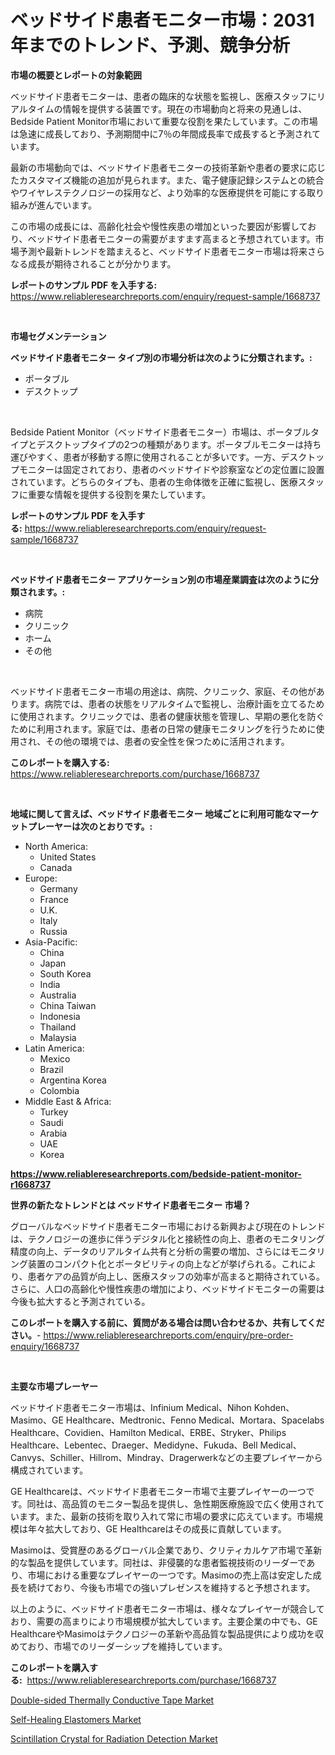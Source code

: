 <p><h1>ベッドサイド患者モニター市場：2031年までのトレンド、予測、競争分析</h1></p><p><strong>市場の概要とレポートの対象範囲</strong></p>
<p><p>ベッドサイド患者モニターは、患者の臨床的な状態を監視し、医療スタッフにリアルタイムの情報を提供する装置です。現在の市場動向と将来の見通しは、Bedside Patient Monitor市場において重要な役割を果たしています。この市場は急速に成長しており、予測期間中に7％の年間成長率で成長すると予測されています。</p><p>最新の市場動向では、ベッドサイド患者モニターの技術革新や患者の要求に応じたカスタマイズ機能の追加が見られます。また、電子健康記録システムとの統合やワイヤレステクノロジーの採用など、より効率的な医療提供を可能にする取り組みが進んでいます。</p><p>この市場の成長には、高齢化社会や慢性疾患の増加といった要因が影響しており、ベッドサイド患者モニターの需要がますます高まると予想されています。市場予測や最新トレンドを踏まえると、ベッドサイド患者モニター市場は将来さらなる成長が期待されることが分かります。</p></p>
<p><strong>レポートのサンプル PDF を入手する:</strong> <a href="https://www.reliableresearchreports.com/enquiry/request-sample/1668737">https://www.reliableresearchreports.com/enquiry/request-sample/1668737</a></p>
<p>&nbsp;</p>
<p><strong>市場セグメンテーション</strong></p>
<p><strong>ベッドサイド患者モニター タイプ別の市場分析は次のように分類されます。:</strong></p>
<p><ul><li>ポータブル</li><li>デスクトップ</li></ul></p>
<p>&nbsp;</p>
<p><p>Bedside Patient Monitor（ベッドサイド患者モニター）市場は、ポータブルタイプとデスクトップタイプの2つの種類があります。ポータブルモニターは持ち運びやすく、患者が移動する際に使用されることが多いです。一方、デスクトップモニターは固定されており、患者のベッドサイドや診察室などの定位置に設置されています。どちらのタイプも、患者の生命体徴を正確に監視し、医療スタッフに重要な情報を提供する役割を果たしています。</p></p>
<p><strong>レポートのサンプル PDF を入手する:</strong>&nbsp;<a href="https://www.reliableresearchreports.com/enquiry/request-sample/1668737">https://www.reliableresearchreports.com/enquiry/request-sample/1668737</a></p>
<p>&nbsp;</p>
<p><strong> ベッドサイド患者モニター アプリケーション別の市場産業調査は次のように分類されます。:</strong></p>
<p><ul><li>病院</li><li>クリニック</li><li>ホーム</li><li>その他</li></ul></p>
<p>&nbsp;</p>
<p><p>ベッドサイド患者モニター市場の用途は、病院、クリニック、家庭、その他があります。病院では、患者の状態をリアルタイムで監視し、治療計画を立てるために使用されます。クリニックでは、患者の健康状態を管理し、早期の悪化を防ぐために利用されます。家庭では、患者の日常の健康モニタリングを行うために使用され、その他の環境では、患者の安全性を保つために活用されます。</p></p>
<p><strong>このレポートを購入する:</strong>&nbsp; <a href="https://www.reliableresearchreports.com/purchase/1668737">https://www.reliableresearchreports.com/purchase/1668737</a></p>
<p>&nbsp;</p>
<p><strong>地域に関して言えば、ベッドサイド患者モニター 地域ごとに利用可能なマーケットプレーヤーは次のとおりです。:</strong></p>
<p><ul>
    <li>
        North America:
        <ul>
            <li>United States</li>
            <li>Canada</li>
        </ul>
    </li>
    <li>
        Europe:
        <ul>
            <li>Germany</li>
            <li>France</li>
            <li>U.K.</li>
            <li>Italy</li>
            <li>Russia</li>
        </ul>
    </li>
    <li>
        Asia-Pacific:
        <ul>
            <li>China</li>
            <li>Japan</li>
            <li>South Korea</li>
            <li>India</li>
            <li>Australia</li>
            <li>China Taiwan</li>
            <li>Indonesia</li>
            <li>Thailand</li>
            <li>Malaysia</li>
        </ul>
    </li>
    <li>
        Latin America:
        <ul>
            <li>Mexico</li>
            <li>Brazil</li>
            <li>Argentina Korea</li>
            <li>Colombia</li>
        </ul>
    </li>
    <li>
        Middle East & Africa:
        <ul>
            <li>Turkey</li>
            <li>Saudi</li>
            <li>Arabia</li>
            <li>UAE</li>
            <li>Korea</li>
        </ul>
    </li>
    </ul></p>
<p><strong><a href="https://www.reliableresearchreports.com/bedside-patient-monitor-r1668737">https://www.reliableresearchreports.com/bedside-patient-monitor-r1668737</a></strong>&nbsp;</p>
<p><strong>世界の新たなトレンドとは ベッドサイド患者モニター 市場？</strong></p>
<p><p>グローバルなベッドサイド患者モニター市場における新興および現在のトレンドは、テクノロジーの進歩に伴うデジタル化と接続性の向上、患者のモニタリング精度の向上、データのリアルタイム共有と分析の需要の増加、さらにはモニタリング装置のコンパクト化とポータビリティの向上などが挙げられる。これにより、患者ケアの品質が向上し、医療スタッフの効率が高まると期待されている。さらに、人口の高齢化や慢性疾患の増加により、ベッドサイドモニターの需要は今後も拡大すると予測されている。</p></p>
<p><strong>このレポートを購入する前に、質問がある場合は問い合わせるか、共有してください。</strong>- <a href="https://www.reliableresearchreports.com/enquiry/pre-order-enquiry/1668737">https://www.reliableresearchreports.com/enquiry/pre-order-enquiry/1668737</a></p>
<p>&nbsp;</p>
<p><strong>主要な市場プレーヤー</strong></p>
<p><p>ベッドサイド患者モニター市場は、Infinium Medical、Nihon Kohden、Masimo、GE Healthcare、Medtronic、Fenno Medical、Mortara、Spacelabs Healthcare、Covidien、Hamilton Medical、ERBE、Stryker、Philips Healthcare、Lebentec、Draeger、Medidyne、Fukuda、Bell Medical、Canvys、Schiller、Hillrom、Mindray、Dragerwerkなどの主要プレイヤーから構成されています。</p><p>GE Healthcareは、ベッドサイド患者モニター市場で主要プレイヤーの一つです。同社は、高品質のモニター製品を提供し、急性期医療施設で広く使用されています。また、最新の技術を取り入れて常に市場の要求に応えています。市場規模は年々拡大しており、GE Healthcareはその成長に貢献しています。</p><p>Masimoは、受賞歴のあるグローバル企業であり、クリティカルケア市場で革新的な製品を提供しています。同社は、非侵襲的な患者監視技術のリーダーであり、市場における重要なプレイヤーの一つです。Masimoの売上高は安定した成長を続けており、今後も市場での強いプレゼンスを維持すると予想されます。</p><p>以上のように、ベッドサイド患者モニター市場は、様々なプレイヤーが競合しており、需要の高まりにより市場規模が拡大しています。主要企業の中でも、GE HealthcareやMasimoはテクノロジーの革新や高品質な製品提供により成功を収めており、市場でのリーダーシップを維持しています。</p></p>
<p><strong>このレポートを購入する:</strong>&nbsp;&nbsp;<a href="https://www.reliableresearchreports.com/purchase/1668737">https://www.reliableresearchreports.com/purchase/1668737</a></p>
<p><p><a href="https://www.linkedin.com/pulse/double-sided-thermally-conductive-tape-market-size-share-aqibe?trackingId=ThdSwFH8bfLA8PqTEdw%2BUA%3D%3D">Double-sided Thermally Conductive Tape Market</a></p><p><a href="https://www.linkedin.com/pulse/self-healing-elastomers-market-dynamics-2024-2031-also-asume?trackingId=RR%2BNxmRcbS0SwcGCp1b48w%3D%3D">Self-Healing Elastomers Market</a></p><p><a href="https://www.linkedin.com/pulse/scintillation-crystal-radiation-detection-market-size-126ae?trackingId=oyy2phlhbkA%2FGDq0Ibhmcg%3D%3D">Scintillation Crystal for Radiation Detection Market</a></p></p>
